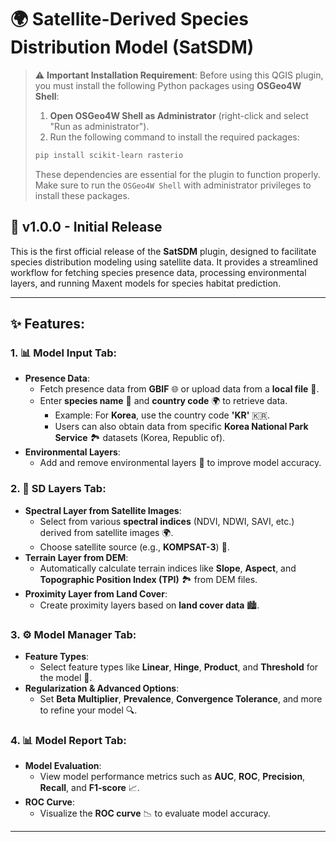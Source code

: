 # 🌍 **Satellite-Derived Species Distribution Model (SatSDM)**

> ⚠️ **Important Installation Requirement**:
> Before using this QGIS plugin, you must install the following Python packages using **OSGeo4W Shell**:
> 
> 1. **Open OSGeo4W Shell as Administrator** (right-click and select "Run as administrator").
> 2. Run the following command to install the required packages:
> 
> ```bash
> pip install scikit-learn rasterio
> ```
> These dependencies are essential for the plugin to function properly. Make sure to run the `OSGeo4W Shell` with administrator privileges to install these packages.

## 🚀 **v1.0.0 - Initial Release**

This is the first official release of the **SatSDM** plugin, designed to facilitate species distribution modeling using satellite data. It provides a streamlined workflow for fetching species presence data, processing environmental layers, and running Maxent models for species habitat prediction.

---

## ✨ **Features**:

### 1. **📊 Model Input Tab**:
- **Presence Data**:
  - Fetch presence data from **GBIF** 🌐 or upload data from a **local file** 📂.
  - Enter **species name** 🐾 and **country code** 🌍 to retrieve data. 
    - Example: For **Korea**, use the country code **'KR'** 🇰🇷.
    - Users can also obtain data from specific **Korea National Park Service** 🏞️ datasets (Korea, Republic of).
- **Environmental Layers**:
  - Add and remove environmental layers 🌿 to improve model accuracy.

### 2. **🌌 SD Layers Tab**:
- **Spectral Layer from Satellite Images**:
  - Select from various **spectral indices** (NDVI, NDWI, SAVI, etc.) derived from satellite images 🌍.
  - Choose satellite source (e.g., **KOMPSAT-3**) 📸.
- **Terrain Layer from DEM**:
  - Automatically calculate terrain indices like **Slope**, **Aspect**, and **Topographic Position Index (TPI)** 🏞️ from DEM files.
- **Proximity Layer from Land Cover**:
  - Create proximity layers based on **land cover data** 🏙️.

### 3. **⚙️ Model Manager Tab**:
- **Feature Types**:
  - Select feature types like **Linear**, **Hinge**, **Product**, and **Threshold** for the model 🔧.
- **Regularization & Advanced Options**:
  - Set **Beta Multiplier**, **Prevalence**, **Convergence Tolerance**, and more to refine your model 🔍.

### 4. **📊 Model Report Tab**:
- **Model Evaluation**:
  - View model performance metrics such as **AUC**, **ROC**, **Precision**, **Recall**, and **F1-score** 📈.
- **ROC Curve**:
  - Visualize the **ROC curve** 📉 to evaluate model accuracy.

---
